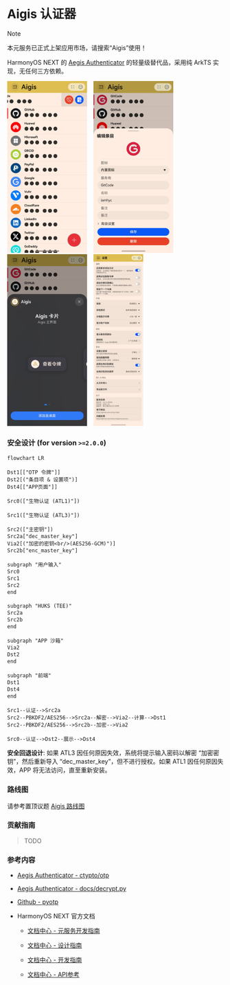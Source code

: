 
# Aigis 认证器

> [!NOTE]
> 本元服务已正式上架应用市场，请搜索“Aigis”使用！

HarmonyOS NEXT 的 [Aegis Authenticator](https://github.com/beemdevelopment/Aegis) 的轻量级替代品，采用纯 ArkTS 实现，无任何三方依赖。

<p float="left">
  	<img height="400px" alt="screenshot_main_page_light" src="./images/screenshot_main_page_light.jpg" />
  	&nbsp;&nbsp;
  	<img height="400px" alt="screenshot_edit_page_light" src="./images/screenshot_edit_page_light.jpg" />
  	&nbsp;&nbsp;
    <img height="400px" alt="screenshot_add_card" src="images/screenshot_add_card.jpg" />
  	&nbsp;&nbsp;
  	<img height="400px" alt="screenshot_settings_page_light" src="./images/screenshot_settings_page_light.jpg" />
</p>


### 安全设计 (for version `>=2.0.0`)

```mermaid
flowchart LR

Dst1[["OTP 令牌"]]
Dst2[("条目项 & 设置项")]
Dst4[["APP页面"]]

Src0(["生物认证 (ATL1)"])

Src1(["生物认证 (ATL3)"])

Src2(["主密钥"])
Src2a["dec_master_key"]
Via2[("加密的密钥<br/>(AES256-GCM)")]
Src2b["enc_master_key"]

subgraph "用户输入"
Src0
Src1
Src2
end

subgraph "HUKS (TEE)"
Src2a
Src2b
end

subgraph "APP 沙箱"
Via2
Dst2
end

subgraph "前端"
Dst1
Dst4
end

Src1--认证-->Src2a
Src2--PBKDF2/AES256-->Src2a--解密-->Via2--计算-->Dst1
Src2--PBKDF2/AES256-->Src2b--加密-->Via2

Src0--认证-->Dst2--展示-->Dst4
```

**安全回退设计**: 如果 ATL3 因任何原因失效，系统将提示输入密码以解密 “加密密钥”，然后重新导入 “dec_master_key”，但不进行授权。如果 ATL1 因任何原因失效，APP 将无法访问，直至重新安装。

### 路线图

请参考置顶议题 [Aigis 路线图](https://github.com/iamhyc/Aigis/issues/28)

### 贡献指南

> TODO

### 参考内容

- [Aegis Authenticator - ctypto/otp](https://github.com/beemdevelopment/Aegis/tree/master/app/src/main/java/com/beemdevelopment/aegis/crypto/otp)

- [Aegis Authenticator - docs/decrypt.py](https://github.com/beemdevelopment/Aegis/blob/master/docs/decrypt.py)

- [Github - pyotp](https://github.com/pyauth/pyotp.git)

- HarmonyOS NEXT 官方文档
  
  - [文档中心 - 元服务开发指南](https://developer.huawei.com/consumer/cn/doc/atomic-guides-V5/atomic-service-V5)

  - [文档中心 - 设计指南](https://developer.huawei.com/consumer/cn/doc/design-guides/design-concepts-0000001795698445)

  - [文档中心 - 开发指南](https://developer.huawei.com/consumer/cn/doc/harmonyos-guides-V5/application-dev-guide-V5?catalogVersion=V5)

  - [文档中心 - API参考](https://developer.huawei.com/consumer/cn/doc/harmonyos-references-V5/development-intro-api-V5?catalogVersion=V5)

